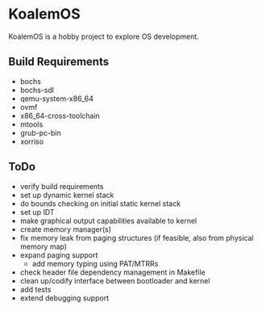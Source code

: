 # KoalemOS #

KoalemOS is a hobby project to explore OS development.

## Build Requirements

* bochs
* bochs-sdl
* qemu-system-x86_64
* ovmf
* x86_64-cross-toolchain
* mtools
* grub-pc-bin
* xorriso

## ToDo

* verify build requirements
* set up dynamic kernel stack
* do bounds checking on initial static kernel stack
* set up IDT
* make graphical output capabilities available to kernel
* create memory manager(s)
* fix memory leak from paging structures (if feasible, also from physical memory map)
* expand paging support
  * add memory typing using PAT/MTRRs
* check header file dependency management in Makefile
* clean up/codify interface between bootloader and kernel
* add tests
* extend debugging support
